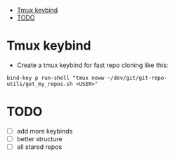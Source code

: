 <!--toc:start-->
- [Tmux keybind](#tmux-keybind)
- [TODO](#todo)

<!--toc:end-->
# Tmux keybind
- Create a tmux keybind for fast repo cloning like this:

```
bind-key p run-shell "tmux neww ~/dev/git/git-repo-utils/get_my_repos.sh <USER>"
```


# TODO

- [ ] add more keybinds
- [ ] better structure
- [ ] all stared repos
